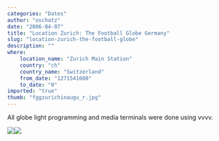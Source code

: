 ```yaml
---
categories: "Dates"
author: "oschatz"
date: "2006-04-07"
title: "Location Zurich: The Football Globe Germany"
slug: "location-zurich-the-football-globe"
description: ""
where: 
    location_name: "Zurich Main Station"
    country: "ch"
    country_name: "Switzerland"
    from_date: "1271541600"
    to_date: "0"
imported: "true"
thumb: "fggzurichinaugu_r.jpg"
---
```



All globe light programming and media terminals were done using vvvv.

![](fggzurichinaugu_r.jpg)![](fggzurich_02sca_r.jpg)